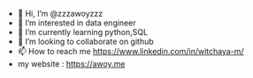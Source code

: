 - 👋 Hi, I’m @zzzawoyzzz
- 👀 I’m interested in data engineer
- 🌱 I’m currently learning python,SQL
- 💞️ I’m looking to collaborate on github
- 📫 How to reach me https://www.linkedin.com/in/witchaya-m/
- my website : https://awoy.me

<!---
zzzawoyzzz/zzzawoyzzz is a ✨ special ✨ repository because its `README.md` (this file) appears on your GitHub profile.
You can click the Preview link to take a look at your changes.
--->
